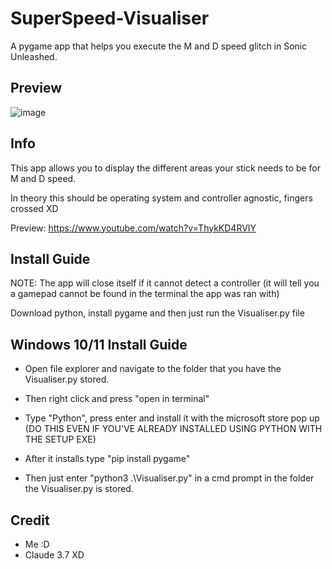 # SuperSpeed-Visualiser
A pygame app that helps you execute the M and D speed glitch in Sonic Unleashed.

## Preview
![image](https://github.com/user-attachments/assets/46fbe802-9df0-401b-84fe-a33e4eec9f53)

## Info
This app allows you to display the different areas your stick needs to be for M and D speed.

In theory this should be operating system and controller agnostic, fingers crossed XD

Preview: https://www.youtube.com/watch?v=ThykKD4RVIY

## Install Guide
NOTE: The app will close itself if it cannot detect a controller (it will tell you a gamepad cannot be found in the terminal the app was ran with)

Download python, install pygame and then just run the Visualiser.py file

## Windows 10/11 Install Guide
* Open file explorer and navigate to the folder that you have the Visualiser.py stored.

* Then right click and press "open in terminal"

* Type "Python", press enter and install it with the microsoft store pop up (DO THIS EVEN IF YOU'VE ALREADY INSTALLED USING PYTHON WITH THE SETUP EXE)

* After it installs type "pip install pygame"

* Then just enter "python3 .\Visualiser.py" in a cmd prompt in the folder the Visualiser.py is stored.

## Credit
* Me :D
* Claude 3.7 XD
